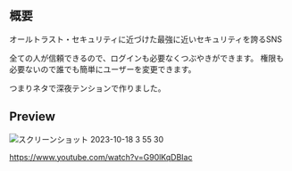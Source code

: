 ## 概要

オールトラスト・セキュリティに近づけた最強に近いセキュリティを誇るSNS

全ての人が信頼できるので、ログインも必要なくつぶやきができます。
権限も必要ないので誰でも簡単にユーザーを変更できます。

つまりネタで深夜テンションで作りました。

## Preview

![スクリーンショット 2023-10-18 3 55 30](https://github.com/4m-mazi/all-trust-sns/assets/33943897/f23d6668-90cb-45e8-b872-0f1304e3059e)



https://www.youtube.com/watch?v=G90lKqDBIac
